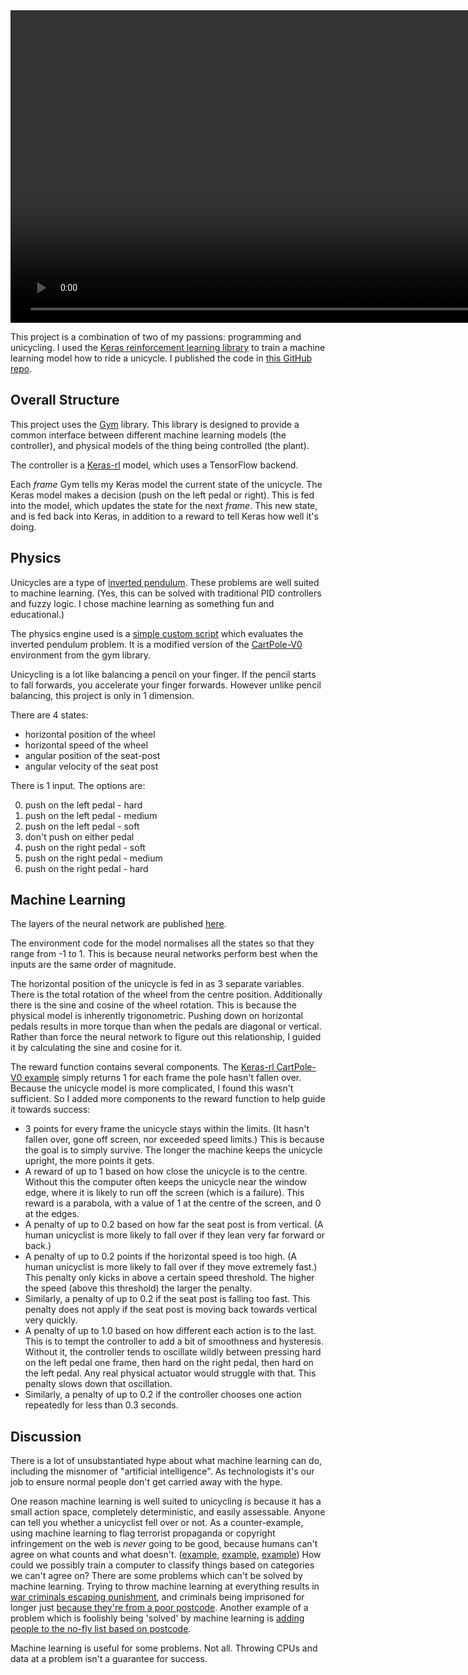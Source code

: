 <video autoplay loop class="video appear"  width=1500 height=500>
   <source src="video.mp4" type="video/mp4">
</video>

This project is a combination of two of my passions: programming and unicycling.
I used the [Keras reinforcement learning library](https://github.com/keras-rl/keras-rl) to train a machine learning model how to ride a unicycle.
I published the code in [this GitHub repo](https://github.com/mlda065/keras-unicycle).

## Overall Structure

This project uses the [Gym](https://gym.openai.com/) library.
This library is designed to provide a common interface between different machine learning models (the controller), and physical models of the thing being controlled (the plant).

The controller is a [Keras-rl](https://github.com/keras-rl/keras-rl) model, which uses a TensorFlow backend.

Each *frame* Gym tells my Keras model the current state of the unicycle.
The Keras model makes a decision (push on the left pedal or right).
This is fed into the model, which updates the state for the next *frame*.
This new state, and is fed back into Keras, in addition to a reward to tell Keras how well it's doing.



## Physics

Unicycles are a type of [inverted pendulum](https://en.wikipedia.org/wiki/Inverted_pendulum).
These problems are well suited to machine learning.
(Yes, this can be solved with traditional PID controllers and fuzzy logic. I chose machine learning as something fun and educational.)

The physics engine used is a [simple custom script](https://github.com/mlda065/keras-unicycle/blob/3f6d682d527f50dfd98bf9b108e53b79e37cdc6c/gym-unicycle/gym_unicycle/envs/unicycle_env.py#L157) which evaluates the inverted pendulum problem.
It is a modified version of the [CartPole-V0](https://gym.openai.com/envs/CartPole-v0/) environment from the gym library.

Unicycling is a lot like balancing a pencil on your finger.
If the pencil starts to fall forwards, you accelerate your finger forwards.
However unlike pencil balancing, this project is only in 1 dimension.

There are 4 states:

* horizontal position of the wheel
* horizontal speed of the wheel
* angular position of the seat-post
* angular velocity of the seat post

There is 1 input. The options are:

0. push on the left pedal - hard
1. push on the left pedal - medium
2. push on the left pedal - soft
3. don't push on either pedal
4. push on the right pedal - soft
5. push on the right pedal - medium
6. push on the right pedal - hard

## Machine Learning

The layers of the neural network are published [here](https://github.com/mlda065/keras-unicycle/blob/3f6d682d527f50dfd98bf9b108e53b79e37cdc6c/main.py#L58).

The environment code for the model normalises all the states so that they range from -1 to 1.
This is because neural networks perform best when the inputs are the same order of magnitude.

The horizontal position of the unicycle is fed in as 3 separate variables.
There is the total rotation of the wheel from the centre position.
Additionally there is the sine and cosine of the wheel rotation.
This is because the physical model is inherently trigonometric.
Pushing down on horizontal pedals results in more torque than when the pedals are diagonal or vertical.
Rather than force the neural network to figure out this relationship, I guided it by calculating the sine and cosine for it.

The reward function contains several components.
The [Keras-rl CartPole-V0 example](https://raw.githubusercontent.com/keras-rl/keras-rl/master/assets/cartpole.gif) simply returns 1 for each frame the pole hasn't fallen over.
Because the unicycle model is more complicated, I found this wasn't sufficient.
So I added more components to the reward function to help guide it towards success:

* 3 points for every frame the unicycle stays within the limits. (It hasn't fallen over, gone off screen, nor exceeded speed limits.) This is because the goal is to simply survive. The longer the machine keeps the unicycle upright, the more points it gets.
* A reward of up to 1 based on how close the unicycle is to the centre. Without this the computer often keeps the unicycle near the window edge, where it is likely to run off the screen (which is a failure). This reward is a parabola, with a value of 1 at the centre of the screen, and 0 at the edges.
* A penalty of up to 0.2 based on how far the seat post is from vertical. (A human unicyclist is more likely to fall over if they lean very far forward or back.)
* A penalty of up to 0.2 points if the horizontal speed is too high. (A human unicyclist is more likely to fall over if they move extremely fast.) This penalty only kicks in above a certain speed threshold. The higher the speed (above this threshold) the larger the penalty.
* Similarly, a penalty of up to 0.2 if the seat post is falling too fast. This penalty does not apply if the seat post is moving back towards vertical very quickly.
* A penalty of up to 1.0 based on how different each action is to the last. This is to tempt the controller to add a bit of smoothness and hysteresis. Without it, the controller tends to oscillate wildly between pressing hard on the left pedal one frame, then hard on the right pedal, then hard on the left pedal. Any real physical actuator would struggle with that. This penalty slows down that oscillation.
* Similarly, a penalty of up to 0.2 if the controller chooses one action repeatedly for less than 0.3 seconds.

## Discussion

There is a lot of unsubstantiated hype about what machine learning can do, including the misnomer of "artificial intelligence".
As technologists it's our job to ensure normal people don't get carried away with the hype.

One reason machine learning is well suited to unicycling is because it has a small action space, completely deterministic, and easily assessable.
Anyone can tell you whether a unicyclist fell over or not.
As a counter-example, using machine learning to flag terrorist propaganda or copyright infringement on the web is *never* going to be good, because humans can't agree on what counts and what doesn't. ([example](https://www.nytimes.com/2016/09/10/technology/facebook-vietnam-war-photo-nudity.html), [example](https://theweek.com/articles/497091/australias-small-breast-ban), [example](https://en.wikipedia.org/wiki/Legal_status_of_drawn_pornography_depicting_minors))
How could we possibly train a computer to classify things based on categories we can't agree on?
There are some problems which can't be solved by machine learning.
Trying to throw machine learning at everything results in [war criminals escaping punishment](https://theintercept.com/2017/11/02/war-crimes-youtube-facebook-syria-rohingya/), and criminals being imprisoned for longer just [because they're from a poor postcode](https://www.wired.com/2017/04/courts-using-ai-sentence-criminals-must-stop-now/).
Another example of a problem which is foolishly being 'solved' by machine learning is [adding people to the no-fly list based on postcode](https://theintercept.com/2018/12/03/air-travel-surveillance-homeland-security/).

Machine learning is useful for some problems. Not all. Throwing CPUs and data at a problem isn't a guarantee for success.
